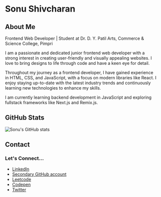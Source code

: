 # Sonu Shivcharan

## About Me
Frontend Web Developer | Student at Dr. D. Y. Patil Arts, Commerce & Science College, Pimpri

I am a passionate and dedicated junior frontend web developer with a strong interest in creating user-friendly and visually appealing websites. I love to bring designs to life through code and have a keen eye for detail.

Throughout my journey as a frontend developer, I have gained experience in HTML, CSS, and JavaScript, with a focus on modern libraries like React. I enjoy staying up-to-date with the latest industry trends and continuously learning new technologies to enhance my skills.

I am currently learning backend development in JavaScript and exploring fullstack frameworks like Next.js and Remix.js.
## GitHub Stats
![Sonu's GitHub stats](https://github-readme-stats.vercel.app/api?username=sonu-shivcharan&show_icons=true&theme=dark)

## Contact
### Let's Connect...
- [LinkedIn](https://linkedin.com/in/sonushivcharan)
- [Secondary GitHub account](https://github.com/sonu-dpu)
- [Leetcode](https://leetcode.com/u/sonu-shivcharan/)
- [Codepen](https://codepen.io/SonuShivcharan)
- [Twitter](https://twitter.com/SonuShivcharan)

